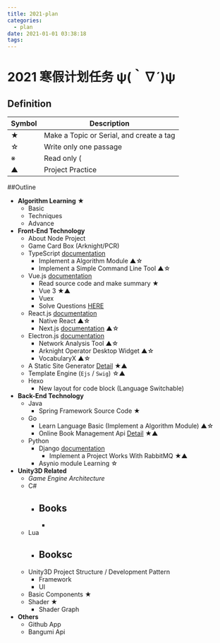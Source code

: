 ```yaml
---
title: 2021-plan
categories:
  - plan
date: 2021-01-01 03:38:18
tags:
---
```



#  2021 寒假计划任务 ψ(｀∇´)ψ

<!-- <div STYLE="page-break-after: always;"></div> -->

## Definition

| Symbol | Description                              |
| ------ | ---------------------------------------- |
| ★      | Make a Topic or Serial, and create a tag |
| ☆      | Write only one passage                   |
| ※      | Read only (                              |
| ▲      | Project Practice                         |

##Outline

- **Algorithm Learning** ★
  - Basic
  - Techniques
  - Advance
- **Front-End Technology**
  - About Node Project
  - Game Card Box (Arknight/PCR)
  - TypeScript [documentation](https://www.typescriptlang.org/docs)
    - Implement a Algorithm Module ▲☆
    - Implement a Simple Command Line Tool ▲☆
  - Vue.js [documentation](https://cn.vuejs.org/)
    - Read source code and make summary ★
    - Vue 3 ★▲
    - Vuex
    - Solve Questions [HERE](./qa-vue.md)
  - React.js [documentation](https://zh-hans.reactjs.org/)
    - Native React ▲☆
    - Next.js [documentation](https://www.nextjs.cn/docs/getting-started) ▲☆
  - Electron.js [documentation](https://www.electronjs.org/)
    - Network Analysis Tool ▲☆
    - Arknight Operator Desktop Widget ▲☆
    - VocabularyX ▲☆
  - A Static Site Generator [Detail](./static-site-generator-requirements.md) ★▲
  - Template Engine (`Ejs` / `Swig`) ☆▲
  - Hexo
    - New layout for code block (Language Switchable)
- **Back-End Technology**
  - Java
    - Spring Framework Source Code ★
  - Go
    - Learn Language Basic (Implement a Algorithm Module) ▲☆
    -  Online Book Management Api [Detail](./online-book-management-requirements.md) ★▲
  - Python
    - Django [documentation](https://docs.djangoproject.com/zh-hans/3.1/) 
      - Implement a Project Works With RabbitMQ ★▲
    - Asynio module Learning ☆
- **Unity3D Related**
  - *Game Engine Architecture*
  - C#
    - Books
      - 
      - 
  - Lua
    - Booksc
      - 
  - Unity3D Project Structure / Development Pattern
    - Framework
    - UI
  - Basic Components ★
  - Shader ★
    - Shader Graph
- **Others**
  - Github App
  - Bangumi Api

